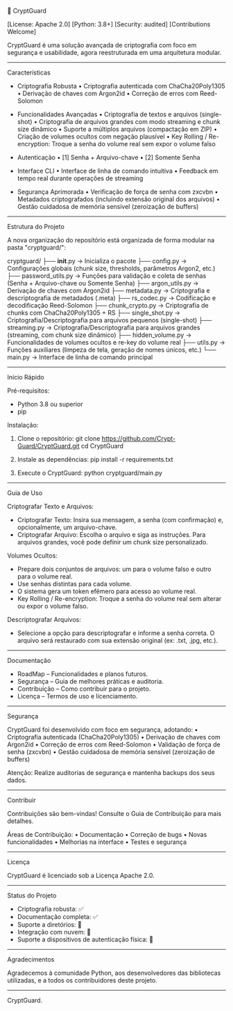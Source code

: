 🔐 CryptGuard

[License: Apache 2.0]   [Python: 3.8+]   [Security: audited]   [Contributions Welcome]

CryptGuard é uma solução avançada de criptografia com foco em segurança e usabilidade, agora reestruturada em uma arquitetura modular.

--------------------------------------------------------------------------------
Características

- Criptografia Robusta
  • Criptografia autenticada com ChaCha20Poly1305
  • Derivação de chaves com Argon2id
  • Correção de erros com Reed-Solomon

- Funcionalidades Avançadas
  • Criptografia de textos e arquivos (single-shot)
  • Criptografia de arquivos grandes com modo streaming e chunk size dinâmico
  • Suporte a múltiplos arquivos (compactação em ZIP)
  • Criação de volumes ocultos com negação plausível
  • Key Rolling / Re-encryption: Troque a senha do volume real sem expor o volume falso

- Autenticação
  • [1] Senha + Arquivo-chave
  • [2] Somente Senha

- Interface CLI
  • Interface de linha de comando intuitiva
  • Feedback em tempo real durante operações de streaming

- Segurança Aprimorada
  • Verificação de força de senha com zxcvbn
  • Metadados criptografados (incluindo extensão original dos arquivos)
  • Gestão cuidadosa de memória sensível (zeroização de buffers)

--------------------------------------------------------------------------------
Estrutura do Projeto

A nova organização do repositório está organizada de forma modular na pasta "cryptguard/":

cryptguard/
├── __init__.py             -> Inicializa o pacote
├── config.py               -> Configurações globais (chunk size, thresholds, parâmetros Argon2, etc.)
├── password_utils.py       -> Funções para validação e coleta de senhas (Senha + Arquivo-chave ou Somente Senha)
├── argon_utils.py          -> Derivação de chaves com Argon2id
├── metadata.py             -> Criptografia e descriptografia de metadados (.meta)
├── rs_codec.py             -> Codificação e decodificação Reed-Solomon
├── chunk_crypto.py         -> Criptografia de chunks com ChaCha20Poly1305 + RS
├── single_shot.py          -> Criptografia/Descriptografia para arquivos pequenos (single-shot)
├── streaming.py            -> Criptografia/Descriptografia para arquivos grandes (streaming, com chunk size dinâmico)
├── hidden_volume.py        -> Funcionalidades de volumes ocultos e re-key do volume real
├── utils.py                -> Funções auxiliares (limpeza de tela, geração de nomes únicos, etc.)
└── main.py                 -> Interface de linha de comando principal

--------------------------------------------------------------------------------
Início Rápido

Pré-requisitos:
  - Python 3.8 ou superior
  - pip

Instalação:
1. Clone o repositório:
   git clone https://github.com/Crypt-Guard/CryptGuard.git
   cd CryptGuard

3. Instale as dependências:
   pip install -r requirements.txt

4. Execute o CryptGuard:
   python cryptguard/main.py

--------------------------------------------------------------------------------
Guia de Uso

Criptografar Texto e Arquivos:
  - Criptografar Texto: Insira sua mensagem, a senha (com confirmação) e, opcionalmente, um arquivo-chave.
  - Criptografar Arquivo: Escolha o arquivo e siga as instruções. Para arquivos grandes, você pode definir um chunk size personalizado.

Volumes Ocultos:
  - Prepare dois conjuntos de arquivos: um para o volume falso e outro para o volume real.
  - Use senhas distintas para cada volume.
  - O sistema gera um token efêmero para acesso ao volume real.
  - Key Rolling / Re-encryption: Troque a senha do volume real sem alterar ou expor o volume falso.

Descriptografar Arquivos:
  - Selecione a opção para descriptografar e informe a senha correta. O arquivo será restaurado com sua extensão original (ex: .txt, .jpg, etc.).

--------------------------------------------------------------------------------
Documentação

- RoadMap – Funcionalidades e planos futuros.
- Segurança – Guia de melhores práticas e auditoria.
- Contribuição – Como contribuir para o projeto.
- Licença – Termos de uso e licenciamento.

--------------------------------------------------------------------------------
Segurança

CryptGuard foi desenvolvido com foco em segurança, adotando:
  • Criptografia autenticada (ChaCha20Poly1305)
  • Derivação de chaves com Argon2id
  • Correção de erros com Reed-Solomon
  • Validação de força de senha (zxcvbn)
  • Gestão cuidadosa de memória sensível (zeroização de buffers)

Atenção: Realize auditorias de segurança e mantenha backups dos seus dados.

--------------------------------------------------------------------------------
Contribuir

Contribuições são bem-vindas! Consulte o Guia de Contribuição para mais detalhes.

Áreas de Contribuição:
  • Documentação
  • Correção de bugs
  • Novas funcionalidades
  • Melhorias na interface
  • Testes e segurança

--------------------------------------------------------------------------------
Licença

CryptGuard é licenciado sob a Licença Apache 2.0.

--------------------------------------------------------------------------------
Status do Projeto

  - Criptografia robusta: ✅
  - Documentação completa: ✅
  - Suporte a diretórios: 🚧
  - Integração com nuvem: 🚧
  - Suporte a dispositivos de autenticação física: 🚧

--------------------------------------------------------------------------------
Agradecimentos

Agradecemos à comunidade Python, aos desenvolvedores das bibliotecas utilizadas, e a todos os contribuidores deste projeto.

--------------------------------------------------------------------------------
CryptGuard.
